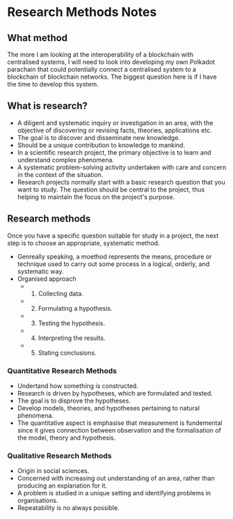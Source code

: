 # Research Methods Notes

## What method

The more I am looking at the interoperability of a blockchain with centralised systems, I will need to look into developing my own Polkadot parachain that could potentially connect a centralised system to a blockchain of blockchain networks. The biggest question here is if I have the time to develop this system.

## What is research?

- A diligent and systematic inquiry or investigation in an area, with the objective of discovering or revising facts, theories, applications etc.
- The goal is to discover and disseminate new knowledge.
- Should be a unique contribution to knowledge to mankind.
- In a scientific research project, the primary objective is to learn and understand complex phenomena.
- A systematic problem-solving activity undertaken with care and concern in the context of the situation.
- Research projects normally start with a basic research question that you want to study. The question should be central to the project, thus helping to maintain the focus on the project's purpose.

## Research methods

Once you have a specific question suitable for study in a project, the next step is to choose an appropriate, systematic method.

- Genreally speaking, a moethod represents the means, procedure or technique used to carry out some process in a logical, orderly, and systematic way.
- Organised approach
  - 1. Collecting data.
  - 2. Formulating a hypothesis.
  - 3. Testing the hypothesis.
  - 4. Interpreting the results.
  - 5. Stating conclusions.

### Quantitative Research Methods

- Undertand how something is constructed.
- Research is driven by hypotheses, which are formulated and tested.
- The goal is to disprove the hypotheses.
- Develop models, theories, and hypotheses pertaining to natural phenomena.
- The quantitative aspect is emphasise that measurement is fundemental since it gives connection between observation and the formalisation of the model, theory and hypothesis.

### Qualitative Research Methods

- Origin in social sciences.
- Concerned with increasing out understanding of an area, rather than producing an explanation for it. 
- A problem is studied in a unique setting and identifying problems in organisations. 
- Repeatability is no always possible.

